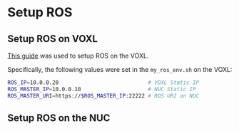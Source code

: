 # Setup ROS

## Setup ROS on VOXL

[This guide](https://docs.modalai.com/setup-ros-on-voxl-0_9/) was used to setup ROS on the VOXL.

Specifically, the following values were set in the `my_ros_env.sh` on the VOXL:

```bash
ROS_IP=10.0.0.20                            # VOXL Static IP
ROS_MASTER_IP=10.0.0.10                     # NUC Static IP
ROS_MASTER_URI=https://$ROS_MASTER_IP:22222 # ROS URI on NUC
```

## Setup ROS on the NUC